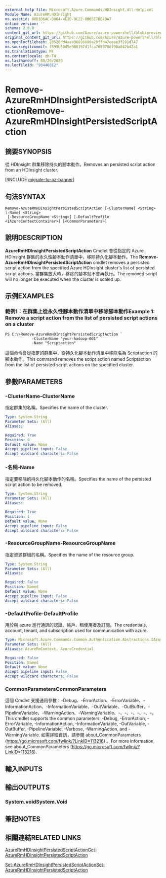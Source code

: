 ```yaml
---
external help file: Microsoft.Azure.Commands.HDInsight.dll-Help.xml
Module Name: AzureRM.HDInsight
ms.assetid: 08D1D6AC-D064-4E2D-9C22-0B65E7BE4DA7
online version: ''
schema: 2.0.0
content_git_url: https://github.com/Azure/azure-powershell/blob/preview/src/ResourceManager/HDInsight/Commands.HDInsight/help/Remove-AzureRmHDInsightPersistedScriptAction.md
original_content_git_url: https://github.com/Azure/azure-powershell/blob/preview/src/ResourceManager/HDInsight/Commands.HDInsight/help/Remove-AzureRmHDInsightPersistedScriptAction.md
ms.openlocfilehash: 28526dd4aaa36890800a2bffd47eeae3f281d747
ms.sourcegitcommit: f599b50d5e980197d1fca769378df90a842b42a1
ms.translationtype: MT
ms.contentlocale: zh-TW
ms.lasthandoff: 08/20/2020
ms.locfileid: "93446812"
---
```

# <span data-ttu-id="32b5d-101">Remove-AzureRmHDInsightPersistedScriptAction</span><span class="sxs-lookup"><span data-stu-id="32b5d-101">Remove-AzureRmHDInsightPersistedScriptAction</span></span>

## <span data-ttu-id="32b5d-102">摘要</span><span class="sxs-lookup"><span data-stu-id="32b5d-102">SYNOPSIS</span></span>
<span data-ttu-id="32b5d-103">從 HDInsight 群集移除持久的腳本動作。</span><span class="sxs-lookup"><span data-stu-id="32b5d-103">Removes an persisted script action from an HDInsight cluster.</span></span>

[!INCLUDE [migrate-to-az-banner](../../includes/migrate-to-az-banner.md)]

## <span data-ttu-id="32b5d-104">句法</span><span class="sxs-lookup"><span data-stu-id="32b5d-104">SYNTAX</span></span>

```
Remove-AzureRmHDInsightPersistedScriptAction [-ClusterName] <String> [-Name] <String>
 [-ResourceGroupName <String>] [-DefaultProfile <IAzureContextContainer>] [<CommonParameters>]
```

## <span data-ttu-id="32b5d-105">說明</span><span class="sxs-lookup"><span data-stu-id="32b5d-105">DESCRIPTION</span></span>
<span data-ttu-id="32b5d-106">**AzureRmHDInsightPersistedScriptAction** Cmdlet 會從指定的 Azure HDInsight 群集的永久性腳本動作清單中，移除持久化腳本動作。</span><span class="sxs-lookup"><span data-stu-id="32b5d-106">The **Remove-AzureRmHDInsightPersistedScriptAction** cmdlet removes a persisted script action from the specified Azure HDInsight cluster's list of persisted script actions.</span></span>
<span data-ttu-id="32b5d-107">當群集放大時，移除的腳本就不會再執行。</span><span class="sxs-lookup"><span data-stu-id="32b5d-107">The removed script will no longer be executed when the cluster is scaled up.</span></span>

## <span data-ttu-id="32b5d-108">示例</span><span class="sxs-lookup"><span data-stu-id="32b5d-108">EXAMPLES</span></span>

### <span data-ttu-id="32b5d-109">範例1：在群集上從永久性腳本動作清單中移除腳本動作</span><span class="sxs-lookup"><span data-stu-id="32b5d-109">Example 1: Remove a script action from the list of persisted script actions on a cluster</span></span>
```
PS C:\>Remove-AzureRmHDInsightPersistedScriptAction `
            -ClusterName "your-hadoop-001" `
            -Name "Scriptaction"
```

<span data-ttu-id="32b5d-110">這個命令會從指定的群集中，從持久化腳本動作清單中移除名為 Scriptaction 的腳本動作。</span><span class="sxs-lookup"><span data-stu-id="32b5d-110">This command removes the script action named Scriptaction from the list of persisted script actions on the specified cluster.</span></span>

## <span data-ttu-id="32b5d-111">參數</span><span class="sxs-lookup"><span data-stu-id="32b5d-111">PARAMETERS</span></span>

### <span data-ttu-id="32b5d-112">-ClusterName</span><span class="sxs-lookup"><span data-stu-id="32b5d-112">-ClusterName</span></span>
<span data-ttu-id="32b5d-113">指定群集的名稱。</span><span class="sxs-lookup"><span data-stu-id="32b5d-113">Specifies the name of the cluster.</span></span>

```yaml
Type: System.String
Parameter Sets: (All)
Aliases: 

Required: True
Position: 0
Default value: None
Accept pipeline input: False
Accept wildcard characters: False
```

### <span data-ttu-id="32b5d-114">-名稱</span><span class="sxs-lookup"><span data-stu-id="32b5d-114">-Name</span></span>
<span data-ttu-id="32b5d-115">指定要移除的持久化腳本動作的名稱。</span><span class="sxs-lookup"><span data-stu-id="32b5d-115">Specifies the name of the persisted script action to be removed.</span></span>

```yaml
Type: System.String
Parameter Sets: (All)
Aliases: 

Required: True
Position: 1
Default value: None
Accept pipeline input: False
Accept wildcard characters: False
```

### <span data-ttu-id="32b5d-116">-ResourceGroupName</span><span class="sxs-lookup"><span data-stu-id="32b5d-116">-ResourceGroupName</span></span>
<span data-ttu-id="32b5d-117">指定資源群組的名稱。</span><span class="sxs-lookup"><span data-stu-id="32b5d-117">Specifies the name of the resource group.</span></span>

```yaml
Type: System.String
Parameter Sets: (All)
Aliases: 

Required: False
Position: Named
Default value: None
Accept pipeline input: False
Accept wildcard characters: False
```

### <span data-ttu-id="32b5d-118">-DefaultProfile</span><span class="sxs-lookup"><span data-stu-id="32b5d-118">-DefaultProfile</span></span>
<span data-ttu-id="32b5d-119">用於與 azure 進行通訊的認證、帳戶、租使用者及訂閱。</span><span class="sxs-lookup"><span data-stu-id="32b5d-119">The credentials, account, tenant, and subscription used for communication with azure.</span></span>

```yaml
Type: Microsoft.Azure.Commands.Common.Authentication.Abstractions.IAzureContextContainer
Parameter Sets: (All)
Aliases: AzureRmContext, AzureCredential

Required: False
Position: Named
Default value: None
Accept pipeline input: False
Accept wildcard characters: False
```

### <span data-ttu-id="32b5d-120">CommonParameters</span><span class="sxs-lookup"><span data-stu-id="32b5d-120">CommonParameters</span></span>
<span data-ttu-id="32b5d-121">這個 Cmdlet 支援通用參數：-Debug、-ErrorAction、-ErrorVariable、-InformationAction、-InformationVariable、-OutVariable、-OutBuffer、-PipelineVariable、-WarningAction、-WarningVariable、-、-、-、-、-、-。</span><span class="sxs-lookup"><span data-stu-id="32b5d-121">This cmdlet supports the common parameters: -Debug, -ErrorAction, -ErrorVariable, -InformationAction, -InformationVariable, -OutVariable, -OutBuffer, -PipelineVariable, -Verbose, -WarningAction, and -WarningVariable.</span></span> <span data-ttu-id="32b5d-122">如需詳細資訊，請參閱 about_CommonParameters (https://go.microsoft.com/fwlink/?LinkID=113216) 。</span><span class="sxs-lookup"><span data-stu-id="32b5d-122">For more information, see about_CommonParameters (https://go.microsoft.com/fwlink/?LinkID=113216).</span></span>

## <span data-ttu-id="32b5d-123">輸入</span><span class="sxs-lookup"><span data-stu-id="32b5d-123">INPUTS</span></span>

## <span data-ttu-id="32b5d-124">輸出</span><span class="sxs-lookup"><span data-stu-id="32b5d-124">OUTPUTS</span></span>

### <span data-ttu-id="32b5d-125">System.void</span><span class="sxs-lookup"><span data-stu-id="32b5d-125">System.Void</span></span>

## <span data-ttu-id="32b5d-126">筆記</span><span class="sxs-lookup"><span data-stu-id="32b5d-126">NOTES</span></span>

## <span data-ttu-id="32b5d-127">相關連結</span><span class="sxs-lookup"><span data-stu-id="32b5d-127">RELATED LINKS</span></span>

[<span data-ttu-id="32b5d-128">AzureRmHDInsightPersistedScriptAction</span><span class="sxs-lookup"><span data-stu-id="32b5d-128">Get-AzureRmHDInsightPersistedScriptAction</span></span>](./Get-AzureRmHDInsightPersistedScriptAction.md)

[<span data-ttu-id="32b5d-129">Set-AzureRmHDInsightPersistedScriptAction</span><span class="sxs-lookup"><span data-stu-id="32b5d-129">Set-AzureRmHDInsightPersistedScriptAction</span></span>](./Set-AzureRmHDInsightPersistedScriptAction.md)


